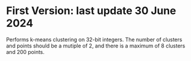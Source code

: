 # First Version: last update 30 June 2024
Performs k-means clustering on 32-bit integers.
The number of clusters and points should be a mutiple of 2, and there is a maximum of 8 clusters and 200 points. 